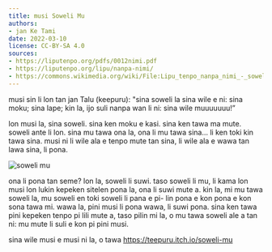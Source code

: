 ```yaml
---
title: musi Soweli Mu
authors:
- jan Ke Tami
date: 2022-03-10
license: CC-BY-SA 4.0
sources:
- https://liputenpo.org/pdfs/0012nimi.pdf
- https://liputenpo.org/lipu/nanpa-nimi/
- https://commons.wikimedia.org/wiki/File:Lipu_tenpo_nanpa_nimi_-_soweli_mu.png
---
```


musi sin li lon tan jan Talu (keepuru): "sina soweli la sina wile e ni: sina moku; sina lape; kin la, ijo suli nanpa wan li ni: sina wile muuuuuuu!”

lon musi la, sina soweli. sina ken moku e kasi. sina ken tawa ma mute. soweli ante li lon. sina mu tawa ona la, ona li mu tawa sina… li ken toki kin tawa sina. musi ni li wile ala e tenpo mute tan sina, li wile ala e wawa tan lawa sina, li pona.

![soweli mu](https://upload.wikimedia.org/wikipedia/commons/f/f3/Lipu_tenpo_nanpa_nimi_-_soweli_mu.png)

ona li pona tan seme? lon la, soweli li suwi. taso soweli li mu, li kama lon musi lon lukin kepeken sitelen pona la, ona li suwi mute a. kin la, mi mu tawa soweli la, mu soweli en toki soweli li pana e pi- lin pona e kon pona e kon sona tawa mi. wawa la, pini musi li pona wawa, li suwi pona. sina ken tawa pini kepeken tenpo pi lili mute a, taso pilin mi la, o mu tawa soweli ale a tan ni: mu mute li suli e kon pi pini musi.

sina wile musi e musi ni la, o tawa https://teepuru.itch.io/soweli-mu